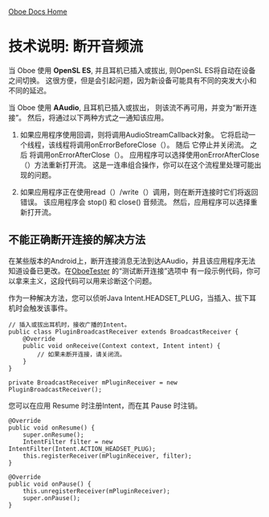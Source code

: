 [Oboe Docs Home](README.md)

# 技术说明: 断开音频流

当 Oboe 使用 **OpenSL ES**, 并且耳机已插入或拔出, 则OpenSL ES将自动在设备之间切换。
这很方便，但是会引起问题，因为新设备可能具有不同的突发大小和不同的延迟。

当 Oboe 使用 **AAudio**, 且耳机已插入或拔出， 则该流不再可用，并变为“断开连接”。
然后，将通过以下两种方式之一通知该应用。

1) 如果应用程序使用回调，则将调用AudioStreamCallback对象。
它将启动一个线程，该线程将调用onErrorBeforeClose（）。
随后 它停止并关闭流。
之后 将调用onErrorAfterClose（）。
应用程序可以选择使用onErrorAfterClose（）方法重新打开流。
这是一连串组合操作，你可以在这个流程里处理可能出现的问题。

2) 如果应用程序正在使用read（）/write（）调用，则在断开连接时它们将返回错误。
该应用程序会 stop() 和 close() 音频流。
然后，应用程序可以选择重新打开流。

## 不能正确断开连接的解决方法

在某些版本的Android上，断开连接消息无法到达AAudio，并且该应用程序无法
知道设备已更改。在[OboeTester](https://github.com/google/oboe/tree/master/apps/OboeTester/docs) 的“测试断开连接”选项中
有一段示例代码，你可以拿来主义，这段代码可以用来诊断这个问题。

作为一种解决方法，您可以侦听Java Intent.HEADSET_PLUG，当插入、拔下耳机时会触发该事件。

    // 插入或拔出耳机时，接收广播的Intent。
    public class PluginBroadcastReceiver extends BroadcastReceiver {
        @Override
        public void onReceive(Context context, Intent intent) {
            // 如果未断开连接，请关闭流。
        }
    }
    
    private BroadcastReceiver mPluginReceiver = new PluginBroadcastReceiver();
    
您可以在应用 Resume 时注册Intent，而在其 Pause 时注销。
    
    @Override
    public void onResume() {
        super.onResume();
        IntentFilter filter = new IntentFilter(Intent.ACTION_HEADSET_PLUG);
        this.registerReceiver(mPluginReceiver, filter);
    }

    @Override
    public void onPause() {
        this.unregisterReceiver(mPluginReceiver);
        super.onPause();
    }
